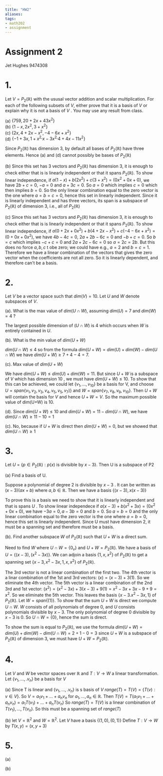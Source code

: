 ```yaml
---
title: "HW2"
aliases: 
tags: 
- math202
- assignment
---
```


# Assignment 2
Jet Hughes 9474308

# 1. 
Let $V = P_2(\mathbb{R})$ with the ususal vector addition and scalar multiplication. For each of the following subsets of $V$, either prove that it is a basis of $V$ or explain why it is not a basis of $V$ . You may use any result from class.

(a) $\{759, 20+2x+43x^2\}$  
(b) $\{1-x, 2x^{2},3+x^2\}$   
(c) $\{2x, 4+2x-x^{2}, -4-6x+x^2\}$   
(d) $\{-1+3x, 1+x^{2,}x-3x^{2,}4+4x-11x^2\}$    

Since $P_2(\mathbb{R})$ has dimension 3, by default all bases of $P_2(\mathbb{R})$ have three elements. Hence (a) and (d) cannot possibly be bases of $P_2(\mathbb{R})$

(b) Since this set has 3 vectors and $P_2(\mathbb{R})$ has dimension 3, it is enough to check either that is is linearly independent or that it spans $P_2(\mathbb{R})$.
To show linear independence, if $a(1-x)+b(2x^2)+c(3+x^2)=(0x^2 + 0x + 0)$, we have $2b+c=0$, $-a=0$ and $a+3c = 0$. So $a=0$ which implies $c=0$ which then implies $b=0$. So the only linear combination equal to the zero vector is the one where $a=b=c=0$, hence this set in linearly independent. Since it is linearly independent and has three vectors, its span is a subspace of $P_2(\mathbb{R})$ of dimension 3, i.e., all of $P_2(\mathbb{R})$

(c) Since this set has 3 vectors and $P_2(\mathbb{R})$ has dimension 3, it is enough to check either that is is linearly independent or that it spans $P_2(\mathbb{R})$.
To show linear independence, if $a(0 +2x+0x^2)+b(4+2x-x^2)+c(-4-6x+x^2)=(0+0x+0x^2)$, we have $4b-4c=0$, $2a+2b-6c=0$ and $-b+c = 0$. So $b=c$ which implies $-c+c=0$ and $2a+2c-6c=0$ so $a=2c=2b$. But this does no force $a,b,c$ t obe zero; we could have e.g., $a=2$ and $b=c=1$. Therefore we have a linear combination of the vectors that gives the zero vector when the coefficients are not all zero. So it is linearly dependent, and therefore can't be a basis.

# 2. 
Let $V$ be a vector space such that $dim(V)= 10$. Let $U$ and $W$ denote subspaces of $V$.

(a). What is the max value of $dim(U\cap W)$, assuming $dim(U)=7$ and $dim(W)=4$ ?

The largest possible dimension of $(U\cap W)$ is 4 which occurs when $W$ is entirely contained in $U$.

(b). What is the min value of $dim(U+W)$

$dim(U\cap W) \leq 4$ so from the formula $dim(U+W) = dim(U) + dim(W) - dim(U \cap W)$ we have $dim(U+W) \geq 7 + 4 - 4= 7$.

(c). Max value of $dim(U+W)$

We have $dim(U+W) \leq dim(U) + dim(W) = 11$. But since $U+W$ is a subspace of $V$ which has dimension $10$ , we must have $dim(U+W) \leq 10$. To show that this can be achieved, we could let $\{v_1,...,v_{10}\}$ be a basis for V, and choose $U = span\{v_1, v_2, v_3, v_4, v_5, v_5, v_7)\}$ and $W=span\{v_7,v_8,v_9,v_{10}\}$. Then $U+W$ will contain the basis for $V$ and hence $U+W=V$. So the maximum possible value of dim(U+W) is 10.

(d). Since $dim(U+W) \leq 10$ and $dim(U+W) = 11 - dim(U\cap W)$, we have $dim(U\cap W) \geq 11-10= 1$ 

(c). No, because if $U+W$ is direct then $dim(U+W) = 0$, but we showed that $dim(U\cap W) \geq 1$

# 3.
Let $U$ = $\{p\in P_2(\mathbb{R}): p(x)$ is divisible by $x-3\}$. Then U is a subspace of P2

(a) Find a basis of U.

Suppose a polynomial of degree 2 is divisible by $x-3$ . It can be written as $(x-3)(ax+b)$ where $a,b \in \mathbb{R}$. Then we have a basis $\{(x-3), x(x-3)\}$

To prove this is a basis we need to show that it is linearly independent and that is spans $U$ . To show linear independece if $a(x-3)+b(x^2+3x) = (0x^2 + 0x + 0)$, we have $-3a=0, a-3b=0$ and $b =0$. So $a=b=0$ and the only linear combination equal to the zero vector is the one where $a=b=0$, hence this set is linearly independent. Since U must have dimension 2, it must be a spanning set and therefore must be a basis.

(b). Find another subspace $W$ of $P_2(\mathbb{R})$ such that $U+W$ is a direct sum.

Need to find $W$ where $U\cap W = \{0_v\}$ and $U+W = P_2(\mathbb{R})$. We have a basis of $U = \{(x-3), (x^2-3x)\}$. We can adjoin a basis $\{1, x, x^2\}$ of $P_2(\mathbb{R})$ to get a spanning set $\{x-3, x^2-3x,1, x, x^2\}$ of $P_2(\mathbb{R})$. 

The 3rd vector is not a linear combination of the first two. The 4th vector is  a linar combination of the 1st and 3rd vectors: $(x)=(x-3)+3(1)$. So we eliminate the 4th vector. The 5th vector is a linear combination of the 2nd 3rd and 1st vector: $(x^2) = (x^2-3x) + 3(x-3) +9(1) = x^2 - 3x +3x -9 + 9 = x^2$. So we eliminate the 5th vector. This leaves the basis $\{x-3. x^2-3x,1\}$ of $P_2(\mathbb{R})$. Let $W=span\{(1)\}$. To show that the sum $U+W$ is direct we compute $U\cap W$. $W$ consists of all polynomials of degree 0, and $U$ consists polynomials divisible by $x-3$. The only polynomial of degree 0 divisible by $x-3$ is $0$. So $U\cap W = \{0\}$, hence the sum is direct.

To show the sum is equal to $P_2(\mathbb{R})$, we use the formula $dim(U+W) = dim(U) + dim(W) - dim(U \cap W)=2+1-0=3$ since $U+W$ is a subspace of $P_2(\mathbb{R})$ of dimension 3, we must have $U+W=P_2(\mathbb{R})$. 

# 4. 
Let $V$ and $W$ be vector spaces over $\mathbb{R}$ and $T: V → W$ a linear transformation. Let $\{v_1,...,.v_n\}$ be a basis for $V$

(a) Since T is linear and $\{v_1,...,.v_n\}$ is s basis of $V$ $range(T) = T(V) = \{T(v): v \in V\}$. So $V= a_{1}v_{1}+...+a_{n}v_{n}$ for $a_1,...,a_n \in \mathbb{R}$. Then $T(V) = T(a_{1}v_{1}+...+a_{n}v_{n}) = a_{1}T(v_1)+...+a_{n}T(v_n)$ So $range(T) = T(V)$ is a linear combination of ${T(v_1),...,T(v_n)}$. So this must be a spanning set of $range(T)$

(b) let $V = \mathbb{R}^2$ and  $W = \mathbb{R}^2$. Let $V$ have a basis $\{(1,0), (0,1)\}$ Define $T:V→W$ by $T(x,y) = (x,y+3)$

# 5.

(a)


(b) 